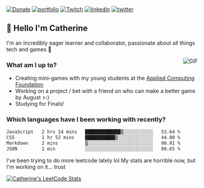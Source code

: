 [![Donate](https://img.shields.io/badge/Ko--fi-F16061?style=for-the-badge&logo=ko-fi&logoColor=white)](https://ko-fi.com/clasernaj)
[![portfolio](https://img.shields.io/badge/website-000000?style=for-the-badge&logo=About.me&logoColor=white)](https://cjlaserna.vercel.app/)
[![Twitch](https://img.shields.io/badge/Twitch-9146FF?style=for-the-badge&logo=twitch&logoColor=white)](http://twitch.tv/bubbaguppylive)
[![linkedin](https://img.shields.io/badge/linkedin-0A66C2?style=for-the-badge&logo=linkedin&logoColor=white)](https://www.linkedin.com/in/catherinelaserna/)
[![twitter](https://img.shields.io/badge/twitter-1DA1F2?style=for-the-badge&logo=twitter&logoColor=white)](https://twitter.com/bubbaguppylive)

## 👋 Hello I'm Catherine

I'm an incredibly eager learner and collaborator, passionate about all things tech and games 💞️

<img align="right" alt="GIF" src="https://i.ibb.co/QrLVbp8/profile.gif" style='margin-left: 20px' />

### What am I up to?

- Creating mini-games with my young students at the [Applied Computing Foundation](https://applied-computing.org/)
- Working on a project / bet with a friend on who can make a better game by August >:)
- Studying for Finals!

### Which languages have I been working with recently?

<!--START_SECTION:waka-->

```txt
JavaScript   2 hrs 14 mins   █████████████▒░░░░░░░░░░░   53.64 %
CSS          1 hr 52 mins    ███████████▒░░░░░░░░░░░░░   44.80 %
Markdown     2 mins          ▒░░░░░░░░░░░░░░░░░░░░░░░░   00.91 %
JSON         1 min           ░░░░░░░░░░░░░░░░░░░░░░░░░   00.65 %
```

<!--END_SECTION:waka-->

I've been trying to do more leetcode lately lol My stats are horrible now, but I'm working on it... trust

[![Catherine's LeetCode Stats](https://leetcode-stats.vercel.app/api?username=clasernaj&theme=Light)](https://github.com/JeremyTsaii/leetcode-stats)
